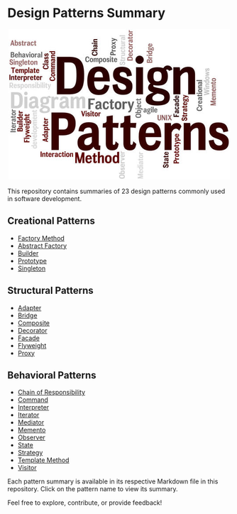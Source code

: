 # Design Patterns Summary

<p align="center">
  <img src="./photos//patterns-design.jpg" alt="Alt text" />
</p>

This repository contains summaries of 23 design patterns commonly used in software development.

## Creational Patterns

- [Factory Method](./creational/factory_method.md)
- [Abstract Factory](./creational/abstract_factory.md)
- [Builder](./creational/builder.md)
- [Prototype](./creational/prototype.md)
- [Singleton](./creational/singleton.md)

## Structural Patterns

- [Adapter](./structural/adapter.md)
- [Bridge](./structural/bridge.md)
- [Composite](./structural/composite.md)
- [Decorator](./structural/decorator.md)
- [Facade](./structural/facade.md)
- [Flyweight](./structural/flyweight.md)
- [Proxy](./structural/proxy.md)

## Behavioral Patterns

- [Chain of Responsibility](./behavioral/chain_of_responsibility.md)
- [Command](./behavioral/command.md)
- [Interpreter](./behavioral/interpreter.md)
- [Iterator](./behavioral/iterator.md)
- [Mediator](./behavioral/mediator.md)
- [Memento](./behavioral/memento.md)
- [Observer](./behavioral/observer.md)
- [State](./behavioral/state.md)
- [Strategy](./behavioral/strategy.md)
- [Template Method](./behavioral/template_method.md)
- [Visitor](./behavioral/visitor.md)

Each pattern summary is available in its respective Markdown file in this repository. Click on the pattern name to view its summary.

Feel free to explore, contribute, or provide feedback!
